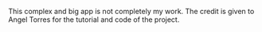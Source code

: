 This complex and big app is not completely my work. The credit is given to Angel Torres for the tutorial and code of the project.
